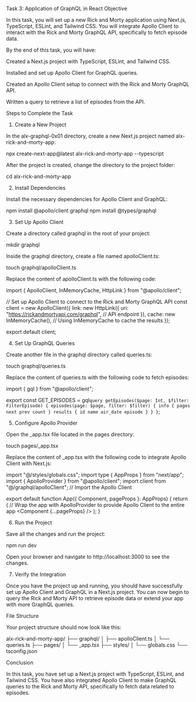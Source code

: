 Task 3: Application of GraphQL in React
Objective

In this task, you will set up a new Rick and Morty application using Next.js, TypeScript, ESLint, and Tailwind CSS. You will integrate Apollo Client to interact with the Rick and Morty GraphQL API, specifically to fetch episode data.

By the end of this task, you will have:

Created a Next.js project with TypeScript, ESLint, and Tailwind CSS.

Installed and set up Apollo Client for GraphQL queries.

Created an Apollo Client setup to connect with the Rick and Morty GraphQL API.

Written a query to retrieve a list of episodes from the API.

Steps to Complete the Task
1. Create a New Project

In the alx-graphql-0x01 directory, create a new Next.js project named alx-rick-and-morty-app:

npx create-next-app@latest alx-rick-and-morty-app --typescript


After the project is created, change the directory to the project folder:

cd alx-rick-and-morty-app

2. Install Dependencies

Install the necessary dependencies for Apollo Client and GraphQL:

npm install @apollo/client graphql
npm install @types/graphql

3. Set Up Apollo Client

Create a directory called graphql in the root of your project:

mkdir graphql


Inside the graphql directory, create a file named apolloClient.ts:

touch graphql/apolloClient.ts


Replace the content of apolloClient.ts with the following code:

import { ApolloClient, InMemoryCache, HttpLink } from "@apollo/client";

// Set up Apollo Client to connect to the Rick and Morty GraphQL API
const client = new ApolloClient({
  link: new HttpLink({
    uri: "https://rickandmortyapi.com/graphql", // API endpoint
  }),
  cache: new InMemoryCache(), // Using InMemoryCache to cache the results
});

export default client;

4. Set Up GraphQL Queries

Create another file in the graphql directory called queries.ts:

touch graphql/queries.ts


Replace the content of queries.ts with the following code to fetch episodes:

import { gql } from "@apollo/client";

export const GET_EPISODES = gql`
  query getEpisodes($page: Int, $filter: FilterEpisode) {
    episodes(page: $page, filter: $filter) {
      info {
        pages
        next
        prev
        count
      }
      results {
        id
        name
        air_date
        episode
      }
    }
  }
`;

5. Configure Apollo Provider

Open the _app.tsx file located in the pages directory:

touch pages/_app.tsx


Replace the content of _app.tsx with the following code to integrate Apollo Client with Next.js:

import "@/styles/globals.css";
import type { AppProps } from "next/app";
import { ApolloProvider } from "@apollo/client";
import client from "@/graphql/apolloClient"; // Import the Apollo Client

export default function App({ Component, pageProps }: AppProps) {
  return (
    // Wrap the app with ApolloProvider to provide Apollo Client to the entire app
    <ApolloProvider client={client}>
      <Component {...pageProps} />
    </ApolloProvider>
  );
}

6. Run the Project

Save all the changes and run the project:

npm run dev


Open your browser and navigate to http://localhost:3000 to see the changes.

7. Verify the Integration

Once you have the project up and running, you should have successfully set up Apollo Client and GraphQL in a Next.js project. You can now begin to query the Rick and Morty API to retrieve episode data or extend your app with more GraphQL queries.

File Structure

Your project structure should now look like this:

alx-rick-and-morty-app/
├── graphql/
│   ├── apolloClient.ts
│   └── queries.ts
├── pages/
│   └── _app.tsx
├── styles/
│   └── globals.css
└── tsconfig.json

Conclusion

In this task, you have set up a Next.js project with TypeScript, ESLint, and Tailwind CSS. You have also integrated Apollo Client to make GraphQL queries to the Rick and Morty API, specifically to fetch data related to episodes.
